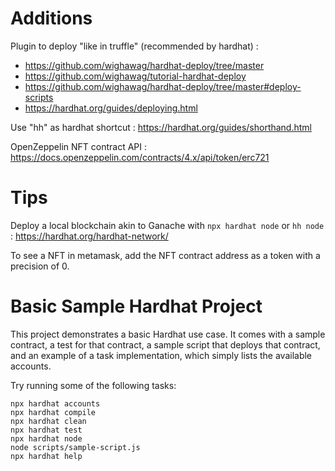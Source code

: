 # Additions

Plugin to deploy "like in truffle" (recommended by hardhat) : 

- https://github.com/wighawag/hardhat-deploy/tree/master
- https://github.com/wighawag/tutorial-hardhat-deploy
- https://github.com/wighawag/hardhat-deploy/tree/master#deploy-scripts
- https://hardhat.org/guides/deploying.html

Use "hh" as hardhat shortcut : 
https://hardhat.org/guides/shorthand.html

OpenZeppelin NFT contract API :
https://docs.openzeppelin.com/contracts/4.x/api/token/erc721

# Tips

Deploy a local blockchain akin to Ganache with ``npx hardhat node`` or ``hh node`` : https://hardhat.org/hardhat-network/

To see a NFT in metamask, add the NFT contract address as a token with a precision of 0.

# Basic Sample Hardhat Project

This project demonstrates a basic Hardhat use case. It comes with a sample contract, a test for that contract, a sample script that deploys that contract, and an example of a task implementation, which simply lists the available accounts.

Try running some of the following tasks:

```shell
npx hardhat accounts
npx hardhat compile
npx hardhat clean
npx hardhat test
npx hardhat node
node scripts/sample-script.js
npx hardhat help
```
